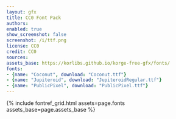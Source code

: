 ```yaml
---
layout: gfx
title: CC0 Font Pack
authors: 
enabled: true
show_screenshot: false
screenshot: /i/ttf.png
license: CC0
credit: CC0
sources:
assets_base: https://korlibs.github.io/korge-free-gfx/fonts/
fonts:
- {name: "Coconut", download: "Coconut.ttf"}
- {name: "Jupiteroid", download: "JupiteroidRegular.ttf"}
- {name: "PublicPixel", download: "PublicPixel.ttf"}
---
```


{% include fontref_grid.html assets=page.fonts assets_base=page.assets_base %}
